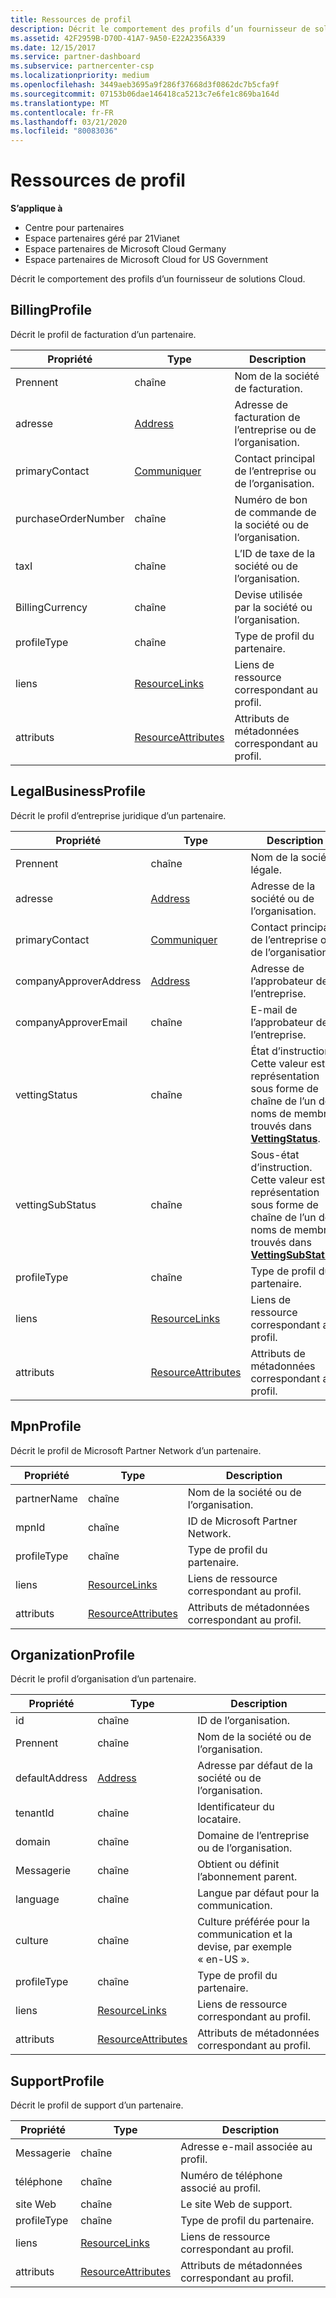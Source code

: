 ```yaml
---
title: Ressources de profil
description: Décrit le comportement des profils d’un fournisseur de solutions Cloud.
ms.assetid: 42F2959B-D70D-41A7-9A50-E22A2356A339
ms.date: 12/15/2017
ms.service: partner-dashboard
ms.subservice: partnercenter-csp
ms.localizationpriority: medium
ms.openlocfilehash: 3449aeb3695a9f286f37668d3f0862dc7b5cfa9f
ms.sourcegitcommit: 07153b06dae146418ca5213c7e6fe1c869ba164d
ms.translationtype: MT
ms.contentlocale: fr-FR
ms.lasthandoff: 03/21/2020
ms.locfileid: "80083036"
---
```

# <a name="profile-resources"></a>Ressources de profil


**S’applique à**

- Centre pour partenaires
- Espace partenaires géré par 21Vianet
- Espace partenaires de Microsoft Cloud Germany
- Espace partenaires de Microsoft Cloud for US Government

Décrit le comportement des profils d’un fournisseur de solutions Cloud.

## <a name="span-idbillingprofilespan-idbillingprofilespan-idbillingprofilebillingprofile"></a><span id="BillingProfile"/><span id="billingprofile"/><span id="BILLINGPROFILE"/>BillingProfile


Décrit le profil de facturation d’un partenaire.

| Propriété            | Type                                                           | Description                                                 |
|---------------------|----------------------------------------------------------------|-------------------------------------------------------------|
| Prennent         | chaîne                                                         | Nom de la société de facturation.                                   |
| adresse             | [Address](utility-resources.md#address)                       | Adresse de facturation de l’entreprise ou de l’organisation. |
| primaryContact      | [Communiquer](utility-resources.md#contact)                       | Contact principal de l’entreprise ou de l’organisation.        |
| purchaseOrderNumber | chaîne                                                         | Numéro de bon de commande de la société ou de l’organisation.        |
| taxI               | chaîne                                                         | L’ID de taxe de la société ou de l’organisation.                       |
| BillingCurrency     | chaîne                                                         | Devise utilisée par la société ou l’organisation.           |
| profileType         | chaîne                                                         | Type de profil du partenaire.                                   |
| liens               | [ResourceLinks](utility-resources.md#resourcelinks)           | Liens de ressource correspondant au profil.            |
| attributs          | [ResourceAttributes](utility-resources.md#resourceattributes) | Attributs de métadonnées correspondant au profil.       |

 

## <a name="span-idlegalbusinessprofilespan-idlegalbusinessprofilespan-idlegalbusinessprofilelegalbusinessprofile"></a><span id="LegalBusinessProfile"/><span id="legalbusinessprofile"/><span id="LEGALBUSINESSPROFILE"/>LegalBusinessProfile


Décrit le profil d’entreprise juridique d’un partenaire.

| Propriété               | Type                                                           | Description                                                                                                                                                          |
|------------------------|----------------------------------------------------------------|----------------------------------------------------------------------------------------------------------------------------------------------------------------------|
| Prennent            | chaîne                                                         | Nom de la société légale.                                                                                                                                              |
| adresse                | [Address](utility-resources.md#address)                       | Adresse de la société ou de l’organisation.                                                                                                                          |
| primaryContact         | [Communiquer](utility-resources.md#contact)                       | Contact principal de l’entreprise ou de l’organisation.                                                                                                                 |
| companyApproverAddress | [Address](utility-resources.md#address)                       | Adresse de l’approbateur de l’entreprise.                                                                                                                                        |
| companyApproverEmail   | chaîne                                                         | E-mail de l’approbateur de l’entreprise.                                                                                                                                          |
| vettingStatus          | chaîne                                                         | État d’instruction. Cette valeur est la représentation sous forme de chaîne de l’un des noms de membres trouvés dans [**VettingStatus**](https://docs.microsoft.com/dotnet/api/microsoft.store.partnercenter.models.partners.vettingstatus).           |
| vettingSubStatus       | chaîne                                                         | Sous-état d’instruction. Cette valeur est la représentation sous forme de chaîne de l’un des noms de membres trouvés dans [**VettingSubStatus**](https://docs.microsoft.com/dotnet/api/microsoft.store.partnercenter.models.partners.vettingsubstatus). |
| profileType            | chaîne                                                         | Type de profil du partenaire.                                                                                                                                            |
| liens                  | [ResourceLinks](utility-resources.md#resourcelinks)           | Liens de ressource correspondant au profil.                                                                                                                     |
| attributs             | [ResourceAttributes](utility-resources.md#resourceattributes) | Attributs de métadonnées correspondant au profil.                                                                                                                |

 

## <a name="span-idmpnprofilespan-idmpnprofilespan-idmpnprofilempnprofile"></a><span id="MpnProfile"/><span id="mpnprofile"/><span id="MPNPROFILE"/>MpnProfile


Décrit le profil de Microsoft Partner Network d’un partenaire.

| Propriété    | Type                                                           | Description                                           |
|-------------|----------------------------------------------------------------|-------------------------------------------------------|
| partnerName | chaîne                                                         | Nom de la société ou de l’organisation.                     |
| mpnId       | chaîne                                                         | ID de Microsoft Partner Network.                     |
| profileType | chaîne                                                         | Type de profil du partenaire.                             |
| liens       | [ResourceLinks](utility-resources.md#resourcelinks)           | Liens de ressource correspondant au profil.      |
| attributs  | [ResourceAttributes](utility-resources.md#resourceattributes) | Attributs de métadonnées correspondant au profil. |

 

## <a name="span-idorganizationprofilespan-idorganizationprofilespan-idorganizationprofileorganizationprofile"></a><span id="OrganizationProfile"/><span id="organizationprofile"/><span id="ORGANIZATIONPROFILE"/>OrganizationProfile


Décrit le profil d’organisation d’un partenaire.

| Propriété       | Type                                                           | Description                                                            |
|----------------|----------------------------------------------------------------|------------------------------------------------------------------------|
| id             | chaîne                                                         | ID de l’organisation.                                                 |
| Prennent    | chaîne                                                         | Nom de la société ou de l’organisation.                               |
| defaultAddress | [Address](utility-resources.md#address)                       | Adresse par défaut de la société ou de l’organisation.                    |
| tenantId       | chaîne                                                         | Identificateur du locataire.                                                 |
| domain         | chaîne                                                         | Domaine de l’entreprise ou de l’organisation.                                  |
| Messagerie          | chaîne                                                         | Obtient ou définit l’abonnement parent.                                  |
| language       | chaîne                                                         | Langue par défaut pour la communication.                              |
| culture        | chaîne                                                         | Culture préférée pour la communication et la devise, par exemple « en-US ». |
| profileType    | chaîne                                                         | Type de profil du partenaire.                                              |
| liens          | [ResourceLinks](utility-resources.md#resourcelinks)           | Liens de ressource correspondant au profil.                       |
| attributs     | [ResourceAttributes](utility-resources.md#resourceattributes) | Attributs de métadonnées correspondant au profil.                  |

 

## <a name="span-idsupportprofilespan-idsupportprofilespan-idsupportprofilesupportprofile"></a><span id="SupportProfile"/><span id="supportprofile"/><span id="SUPPORTPROFILE"/>SupportProfile


Décrit le profil de support d’un partenaire.

| Propriété    | Type                                                           | Description                                           |
|-------------|----------------------------------------------------------------|-------------------------------------------------------|
| Messagerie       | chaîne                                                         | Adresse e-mail associée au profil.        |
| téléphone   | chaîne                                                         | Numéro de téléphone associé au profil.         |
| site Web     | chaîne                                                         | Le site Web de support.                                  |
| profileType | chaîne                                                         | Type de profil du partenaire.                             |
| liens       | [ResourceLinks](utility-resources.md#resourcelinks)           | Liens de ressource correspondant au profil.      |
| attributs  | [ResourceAttributes](utility-resources.md#resourceattributes) | Attributs de métadonnées correspondant au profil. |

 

 

 




